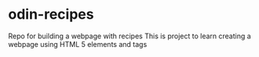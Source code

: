 # odin-recipes
Repo for building a webpage with recipes
This is project to learn creating a webpage using HTML 5 elements and tags

